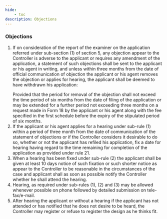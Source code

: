 ```yaml
---
hide:
    - toc
description: Objections
---
```


### Objections

1. If on consideration of the report of the examiner on the application referred under sub-section (1) of section 5, any objection appear to the Controller is adverse to the applicant or requires any amendment of the application, a statement of such objections shall be sent to the applicant or his agent in writing, and unless within three months from the date of official communication of objection the applicant or his agent removes the objection or applies for hearing, the applicant shall be deemed to have withdrawn his application: </p> Provided that the period for removal of the objection shall not exceed the time period of six months from the date of filing of the application or may be extended for a further period not exceeding three months on a request made in Form 18 by the applicant or his agent along with the fee specified in the first schedule before the expiry of the stipulated period of six months.
2. If the applicant or his agent applies for a hearing under sub-rule (1) within a period of three month from the date of communication of the statement of objections or if the Controller considers it desirable to do so, whether or not the applicant has refiled his application, fix a date for hearing having regard to the time remaining for completion of the application as provided under rule 21.
3. When a hearing has been fixed under sub-rule (2) the applicant shall be given at least 10 days notice of such fixation or such shorter notice as appear to the Controller to be reasonable in the circumstances of the case and applicant shall as soon as possible notify the Controller whether he shall attend the hearing.
4. Hearing, as required under sub-rules (1), (2) and (3) may be allowed whenever possible on phone followed by detailed submission on tele-fax/e-mail.
5. After hearing the applicant or without a hearing if the applicant has not attended or has notified that he does not desire to be heard, the Controller may register or refuse to register the design as he thinks fit.
